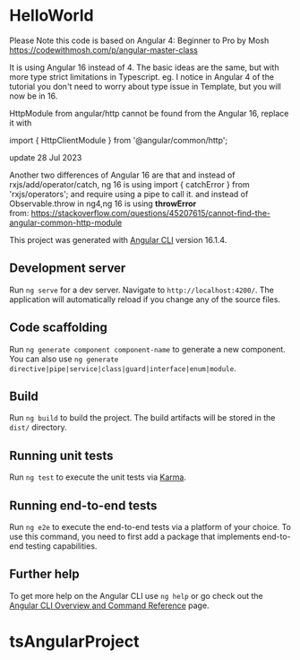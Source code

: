 # HelloWorld


Please Note this code is based on Angular 4: Beginner to Pro by Mosh https://codewithmosh.com/p/angular-master-class


It is using Angular 16 instead of 4. The basic ideas are the same, but with more type strict limitations in Typescript. eg. I notice in Angular 4 of the tutorial you don't need to worry about type issue in Template, but you will now be in 16.

HttpModule from angular/http cannot be found from the Angular 16, replace it with 

import { HttpClientModule } from '@angular/common/http';

update 28 Jul 2023

Another two differences of Angular 16 are that 
and instead of rxjs/add/operator/catch, ng 16 is using import { catchError } from 'rxjs/operators'; and require using a pipe to call it.
and
instead of Observable.throw in ng4,ng 16 is using **throwError**  
from:
https://stackoverflow.com/questions/45207615/cannot-find-the-angular-common-http-module

This project was generated with [Angular CLI](https://github.com/angular/angular-cli) version 16.1.4.

## Development server

Run `ng serve` for a dev server. Navigate to `http://localhost:4200/`. The application will automatically reload if you change any of the source files.

## Code scaffolding

Run `ng generate component component-name` to generate a new component. You can also use `ng generate directive|pipe|service|class|guard|interface|enum|module`.

## Build

Run `ng build` to build the project. The build artifacts will be stored in the `dist/` directory.

## Running unit tests

Run `ng test` to execute the unit tests via [Karma](https://karma-runner.github.io).

## Running end-to-end tests

Run `ng e2e` to execute the end-to-end tests via a platform of your choice. To use this command, you need to first add a package that implements end-to-end testing capabilities.

## Further help

To get more help on the Angular CLI use `ng help` or go check out the [Angular CLI Overview and Command Reference](https://angular.io/cli) page.
# tsAngularProject
